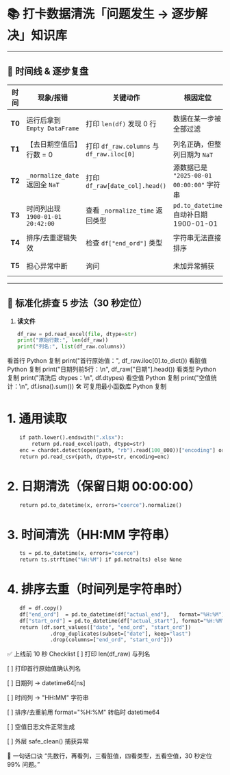 # 📚 打卡数据清洗「问题发生 → 逐步解决」知识库  

---

## 🧭 时间线 & 逐步复盘

| 时间 | 现象/报错 | 关键动作 | 根因定位 | 修复方案 |
|---|---|---|---|---|
| **T0** | 运行后拿到 `Empty DataFrame` | 打印 `len(df)` 发现 0 行 | 数据在某一步被全部过滤 | 在 `clean()` 插入 4 个 `print("【步骤】行数:", len(df))` |
| **T1** | 【去日期空值后】行数 = 0 | 打印 `df_raw.columns` 与 `df_raw.iloc[0]` | 列名正确，但整列日期为 `NaT` | 发现 `_normalize_date` 二次 `to_datetime` + 错误 `origin` |
| **T2** | `_normalize_date` 返回全 `NaT` | 打印 `df_raw[date_col].head()` | 源数据已是 `"2025-08-01 00:00:00"` 字符串 | 去掉 `origin`，只 `.normalize()` |
| **T3** | 时间列出现 `1900-01-01 20:42:00` | 查看 `_normalize_time` 返回类型 | `pd.to_datetime` 自动补日期 1900-01-01 | 改为返回 `"HH:MM"` 字符串 |
| **T4** | 排序/去重逻辑失效 | 检查 `df["end_ord"]` 类型 | 字符串无法直接排序 | 排序前临时 `pd.to_datetime(time_str, format="%H:%M")` |
| **T5** | 担心异常中断 | 询问 | 未加异常捕获 | 外层包 `safe_clean()`，写 `log/clean_error.log` |

---

## 🔁 标准化排查 5 步法（30 秒定位）

1. **读文件**  
   ```python
   df_raw = pd.read_excel(file, dtype=str)
   print("原始行数:", len(df_raw))
   print("列名:", list(df_raw.columns))
看首行
Python
复制
print("首行原始值：", df_raw.iloc[0].to_dict())
看脏值
Python
复制
print("日期列前5行：\n", df_raw["日期"].head())
看类型
Python
复制
print("清洗后 dtypes：\n", df.dtypes)
看空值
Python
复制
print("空值统计：\n", df.isna().sum())
🛠️ 可复用最小函数库
Python
复制
# 1. 通用读取
```def load_any(path: str) -> pd.DataFrame:
    if path.lower().endswith(".xlsx"):
        return pd.read_excel(path, dtype=str)
    enc = chardet.detect(open(path, "rb").read(100_000))["encoding"] or "utf-8"
    return pd.read_csv(path, dtype=str, encoding=enc)
```

# 2. 日期清洗（保留日期 00:00:00）
```def norm_date(x):
    return pd.to_datetime(x, errors="coerce").normalize()
```
# 3. 时间清洗（HH:MM 字符串）
```def norm_time(x):
    ts = pd.to_datetime(x, errors="coerce")
    return ts.strftime("%H:%M") if pd.notna(ts) else None
```
# 4. 排序去重（时间列是字符串时）
```def dedup_day_latest(df: pd.DataFrame) -> pd.DataFrame:
    df = df.copy()
    df["end_ord"]  = pd.to_datetime(df["actual_end"],   format="%H:%M")
    df["start_ord"] = pd.to_datetime(df["actual_start"], format="%H:%M")
    return (df.sort_values(["date", "end_ord", "start_ord"])
              .drop_duplicates(subset=["date"], keep="last")
              .drop(columns=["end_ord", "start_ord"]))
```
✅ 上线前 10 秒 Checklist
[ ] 打印 len(df_raw) 与列名  

[ ] 打印首行原始值确认列名  

[ ] 日期列 → datetime64[ns]  

[ ] 时间列 → "HH:MM" 字符串  

[ ] 排序/去重前用 format="%H:%M" 转临时 datetime64  

[ ] 空值日志文件正常生成

[ ] 外层 safe_clean() 捕获异常

📌 一句话口诀
“先数行，再看列，三看脏值，四看类型，五看空值，30 秒定位 99% 问题。”
